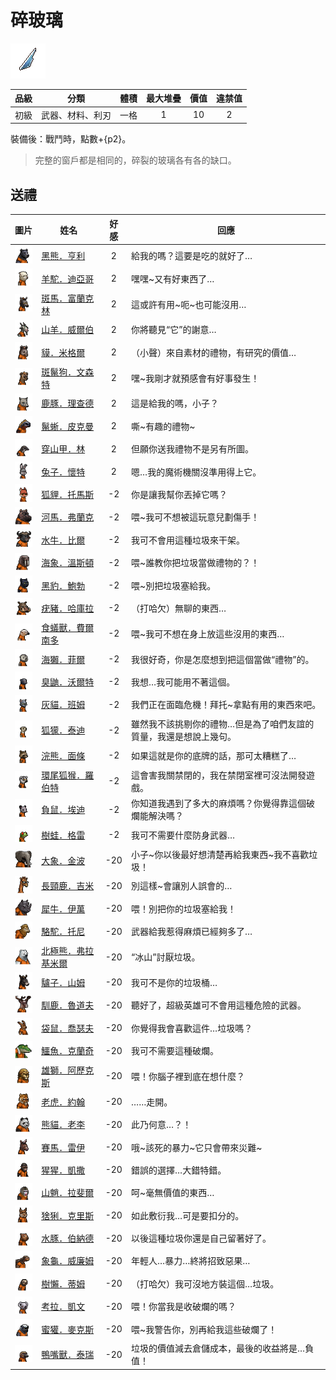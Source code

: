# 碎玻璃

![img](images/item_pic_SBL.png)

|品級|分類|體積|最大堆疊|價值|違禁值|
|:--:|:--:|:--:|:--:|:--:|:--:|
|初級|武器、材料、利刃|一格|1|10|2|

裝備後：戰鬥時，點數+{p2}。

> 完整的窗戶都是相同的，碎裂的玻璃各有各的缺口。

## 送禮

|圖片|姓名|好感|回應|
|:--:|--|:--:|--|
|![img](images/BlackBear.png)|[黑熊．亨利](黑熊．亨利.md)|2|給我的嗎？這要是吃的就好了…|
|![img](images/Alpaca.png)|[羊駝．迪亞哥](羊駝．迪亞哥.md)|2|嘿嘿\~又有好東西了…|
|![img](images/zebra.png)|[斑馬．富蘭克林](斑馬．富蘭克林.md)|2|這或許有用\~呃\~也可能沒用…|
|![img](images/goat.png)|[山羊．威爾伯](山羊．威爾伯.md)|2|你將聽見“它”的謝意…|
|![img](images/tapir.png)|[貘．米格爾](貘．米格爾.md)|2|（小聲）來自素材的禮物，有研究的價值…|
|![img](images/SpottedHyaena.png)|[斑鬣狗．文森特](斑鬣狗．文森特.md)|2|嘿\~我剛才就預感會有好事發生！|
|![img](images/DeerDolphin.png)|[鹿豚．理查德](鹿豚．理查德.md)|2|這是給我的嗎，小子？|
|![img](images/MarineIguana.png)|[鬣蜥．皮克曼](鬣蜥．皮克曼.md)|2|嘶\~有趣的禮物\~|
|![img](images/pangolin.png)|[穿山甲．林](穿山甲．林.md)|2|但願你送我禮物不是另有所圖。|
|![img](images/rabbit.png)|[兔子．懷特](兔子．懷特.md)|2|嗯…我的魔術機關沒準用得上它。|
|![img](images/fox.png)|[狐貍．托馬斯](狐貍．托馬斯.md)|-2|你是讓我幫你丟掉它嗎？|
|![img](images/hippopotamus.png)|[河馬．弗蘭克](河馬．弗蘭克.md)|-2|喂\~我可不想被這玩意兒劃傷手！|
|![img](images/AfricanBuffalo.png)|[水牛．比爾](水牛．比爾.md)|-2|我可不會用這種垃圾來干架。|
|![img](images/walrus.png)|[海象．溫斯頓](海象．溫斯頓.md)|-2|喂\~誰教你把垃圾當做禮物的？！|
|![img](images/BlackPanther.png)|[黑豹．鮑勃](黑豹．鮑勃.md)|-2|喂\~別把垃圾塞給我。|
|![img](images/Warthog.png)|[疣豬．哈庫拉](疣豬．哈庫拉.md)|-2|（打哈欠）無聊的東西…|
|![img](images/Anteater.png)|[食蟻獸．費爾南多](食蟻獸．費爾南多.md)|-2|喂\~我可不想在身上放這些沒用的東西…|
|![img](images/SeaOtter.png)|[海獺．菲爾](海獺．菲爾.md)|-2|我很好奇，你是怎麼想到把這個當做“禮物”的。|
|![img](images/skunk.png)|[臭鼬．沃爾特](臭鼬．沃爾特.md)|-2|我想…我可能用不著這個。|
|![img](images/cat.png)|[灰貓．班姆](灰貓．班姆.md)|-2|我們正在面臨危機！拜托\~拿點有用的東西來吧。|
|![img](images/meerkat.png)|[狐獴．泰迪](狐獴．泰迪.md)|-2|雖然我不該挑剔你的禮物…但是為了咱們友誼的質量，我還是想說上幾句。|
|![img](images/Raccoon.png)|[浣熊．面條](浣熊．面條.md)|-2|如果這就是你的底牌的話，那可太糟糕了…|
|![img](images/RingTailedLemur.png)|[環尾狐猴．羅伯特](環尾狐猴．羅伯特.md)|-2|這會害我關禁閉的，我在禁閉室裡可沒法開發遊戲。|
|![img](images/Possum.png)|[負鼠．埃迪](負鼠．埃迪.md)|-2|你知道我遇到了多大的麻煩嗎？你覺得靠這個破爛能解決嗎？|
|![img](images/Treefrog.png)|[樹蛙．格雷](樹蛙．格雷.md)|-2|我可不需要什麼防身武器…|
|![img](images/elephant.png)|[大象．金波](大象．金波.md)|-20|小子\~你以後最好想清楚再給我東西\~我不喜歡垃圾！|
|![img](images/giraffe.png)|[長頸鹿．吉米](長頸鹿．吉米.md)|-20|別這樣\~會讓別人誤會的…|
|![img](images/rhinoceros.png)|[犀牛．伊萬](犀牛．伊萬.md)|-20|喂！別把你的垃圾塞給我！|
|![img](images/camel.png)|[駱駝．托尼](駱駝．托尼.md)|-20|武器給我惹得麻煩已經夠多了…|
|![img](images/PolarBear.png)|[北極熊．弗拉基米爾](北極熊．弗拉基米爾.md)|-20|“冰山”討厭垃圾。|
|![img](images/donkey.png)|[驢子．山姆](驢子．山姆.md)|-20|我可不是你的垃圾桶…|
|![img](images/reindeer.png)|[馴鹿．魯道夫](馴鹿．魯道夫.md)|-20|聽好了，超級英雄可不會用這種危險的武器。|
|![img](images/kangaroo.png)|[袋鼠．喬瑟夫](袋鼠．喬瑟夫.md)|-20|你覺得我會喜歡這件…垃圾嗎？|
|![img](images/crocodile.png)|[鱷魚．克蘭奇](鱷魚．克蘭奇.md)|-20|我可不需要這種破爛。|
|![img](images/lion.png)|[雄獅．阿歷克斯](雄獅．阿歷克斯.md)|-20|喂！你腦子裡到底在想什麼？|
|![img](images/tiger.png)|[老虎．約翰](老虎．約翰.md)|-20|……走開。|
|![img](images/panda.png)|[熊貓．老李](熊貓．老李.md)|-20|此乃何意…？！|
|![img](images/horse.png)|[賽馬．雷伊](賽馬．雷伊.md)|-20|哦\~該死的暴力\~它只會帶來災難\~|
|![img](images/chimpanzee.png)|[猩猩．凱撒](猩猩．凱撒.md)|-20|錯誤的選擇…大錯特錯。|
|![img](images/Mandrill.png)|[山魈．拉斐爾](山魈．拉斐爾.md)|-20|呵\~毫無價值的東西…|
|![img](images/Lynx.png)|[猞猁．克里斯](猞猁．克里斯.md)|-20|如此敷衍我…可是要扣分的。|
|![img](images/Capybara.png)|[水豚．伯納德](水豚．伯納德.md)|-20|以後這種垃圾你還是自己留著好了。|
|![img](images/Tortoise.png)|[象龜．威廉姆](象龜．威廉姆.md)|-20|年輕人…暴力…終將招致惡果…|
|![img](images/sloth.png)|[樹懶．蒂姆](樹懶．蒂姆.md)|-20|（打哈欠）我可沒地方裝這個…垃圾。|
|![img](images/Koala.png)|[考拉．凱文](考拉．凱文.md)|-20|喂！你當我是收破爛的嗎？|
|![img](images/HoneyBadger.png)|[蜜獾．麥克斯](蜜獾．麥克斯.md)|-20|喂\~我警告你，別再給我這些破爛了！|
|![img](images/platypus.png)|[鴨嘴獸．泰瑞](鴨嘴獸．泰瑞.md)|-20|垃圾的價值減去倉儲成本，最後的收益將是…負值！|

